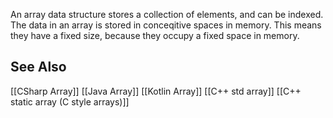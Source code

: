 An array data structure stores a collection of elements, and can be indexed. The data in an array is stored in conceqitive spaces in memory. This means they have a fixed size, because they occupy a fixed space in memory. 

## See Also
[[CSharp Array]]
[[Java Array]]
[[Kotlin Array]]
[[C++ std array]]
[[C++ static array (C style arrays)]]
